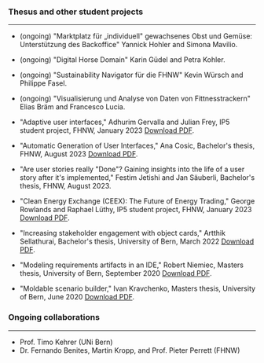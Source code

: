 ### Thesus and other student projects

---

* (ongoing) "Marktplatz für „individuell" gewachsenes Obst und Gemüse: Unterstützung des Backoffice" Yannick Hohler and Simona Mavilio.

* (ongoing) "Digital Horse Domain" Karin Güdel and Petra Kohler.

* (ongoing) "Sustainability Navigator für die FHNW" Kevin Würsch and Philippe Fasel.

* (ongoing) "Visualisierung und Analyse von Daten von Fittnesstrackern" Elias Bräm and Francesco Lucia.

* "Adaptive user interfaces," Adhurim Gervalla and Julian Frey, IP5 student project, FHNW, January 2023 [Download PDF](./pdfs/adaptive_user_interfaces.pdf).

* "Automatic Generation of User Interfaces," Ana Cosic, Bachelor's thesis, FHNW, August 2023 [Download PDF](./pdfs/automatic_Generation_of_User_Interface.pdf).

* "Are user stories really "Done"? Gaining insights into the life of a user story after it's implemented," Festim Jetishi and Jan Säuberli, Bachelor's thesis, FHNW, August 2023.

* "Clean Energy Exchange (CEEX): The Future of Energy Trading," George Rowlands and Raphael Lüthy, IP5 student project, FHNW, January 2023 [Download PDF](./pdfs/CEEX_Final.pdf).

* "Increasing stakeholder engagement with object cards," Artthik Sellathurai, Bachelor's thesis, University of Bern, March 2022 [Download PDF](https://scg.unibe.ch/archive/projects/Sell22a.pdf). 

* "Modeling requirements artifacts in an IDE," Robert Niemiec, Masters thesis, University of Bern, September 2020 [Download PDF](https://scg.unibe.ch/archive/masters/Niem20a.pdf).

* "Moldable scenario builder," Ivan Kravchenko, Masters thesis, University of Bern, June 2020 [Download PDF](https://scg.unibe.ch/archive/masters/Krav20a.pdf).

### Ongoing collaborations

---

* Prof. Timo Kehrer (UNi Bern)
* Dr. Fernando Benites, Martin Kropp, and Prof. Pieter Perrett (FHNW)